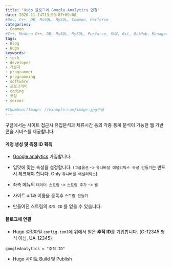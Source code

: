 ```yaml
---
title: "Hugo 블로그에 Google Analytics 연결"
date: 2020-11-14T13:50:07+09:00
#Dev, C++, DB, MsSQL, MySQL, Common, Perforce
categories:
- Common
#C++, Modern C++, DB, MsSQL, MySQL, Perforce, SVN, Git, GitHub, Management, Blog, Hugo
tags:
- Blog
- Hugo
keywords:
- tech
- developer
- 개발자
- programmer
- programming
- software
- 프로그래머
- coding
- 코딩
- server

#thumbnailImage: //example.com/image.jpg구글
---
```


구글에서는 사이트 접근시 유입분석과 체류시간 등의 각종 통계 분석이 가능한 웹 기반 콘솔 서비스를 제공합니다.

<!--more-->

#### 계정 생성 및 측정 ID 획득

- [Google analytics](https://analytics.google.com/analytics) 가입합니다.

- 입맛에 맞는 속성을 설정합니다. (`고급옵션` -> `유니버설 애널리틱스 속성 만들기`는 반드시 체크해야 합니다. Only `유니버셜 애널리틱스`)

- 좌측 메뉴의 `데이터 스트림` -> `스트림 추가` -> `웹`

- 사이트 url과 이름을 등록후 `스트림 만들기`

- 만들어진 스트림의 `추적 ID` 를 얻을 수 있습니다.

  

#### 블로그에 연결

- Hugo 설정파일 `config.toml`에 위에서 얻은 **추적 ID**를 기입합니다. (G-12345 형식 아님, UA-12345)

```
googleAnalytics = "추적 ID"
```

- Hugo 사이트 Build 및 Publish